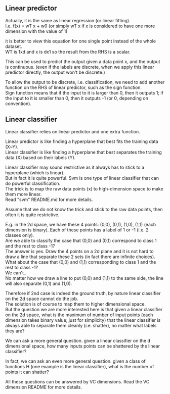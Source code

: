 Linear predictor
----------------------------

Actually, it is the same as linear regression (or linear fitting).  
I.e. f(x) = wT x + w0 (or simply wT x if x is considered to have one more dimension with the value of 1)

it is better to view this equation for one single point instead of the whole dataset.  
WT is 1xd and x is dx1 so the result from the RHS is a scalar.

This can be used to predict the output given a data point x, and the output is continuous.
(even if the labels are discrete, when we apply this linear predictor directly, the output won't be discrete.)

To allow the output to be discrete, i.e. classification, we need to add another function on the RHS of linear predictor, such as the sign function.  
Sign function means that if the input to it is larger than 0, then it outputs 1; 
if the input to it is smaller than 0, then it outputs -1 (or 0, depending on convention).


Linear classifier
-------------------------

Linear classifier relies on linear predictor and one extra function.

Linear predictor is like finding a hyperplane that best fits the training data (X~Y).  
Linear classifier is like finding a hyperplane that best separates the training data (X) based on their labels (Y).

Linear classifier may sound restrictive as it always has to stick to a hyperplane (which is linear).  
But in fact it is quite powerful. 
Svm is one type of linear classifier that can do powerful classification.  
The trick is to map the raw data points (x) to high-dimension space to make them more linear.  
Read "svm" README.md for more details.

Assume that we do not know the trick and stick to the raw data points, 
then often it is quite restrictive.

E.g. in the 2d space, we have these 4 points: (0,0), (0,1), (1,0), (1,1) (each dimension is binary). 
Each of these points has a label of 1 or -1 (i.e. 2 classes only).  
Are we able to classify the case that (0,0) and (0,1) correspond to class 1 and the rest to class -1?   
The answer is yes. 
Draw the 4 points on a 2d plane and it is not hard to draw a line that separate these 2 sets (in fact there are infinite choices).  
What about the case that (0,0) and (1,1) corresponding to class 1 and the rest to class -1?  
We can't..  
No matter how we draw a line to put (0,0) and (1,1) to the same side,  the line will also separate (0,1) and (1,0).

Therefore if 2nd case is indeed the ground truth, by nature linear classifier on the 2d space cannot do the job.  
The solution is of course to map them to higher dimensional space.  
But the question we are more interested here is that given a linear classifier on the 2d space, 
what is the maximum of number of input points (each dimension takes binary value; just for simplicity) 
that the linear classifier is always able to separate them cleanly (i.e. shatter),
no matter what labels they are?

We can ask a more general question. given a linear classifier on the d dimensional space,
how many inputs points can be shattered by the linear classifier?

In fact, we can ask an even more general question. given a class of functions H (one example is the linear classifier), what is the number of points it can shatter?

All these questions can be answered by VC dimensions. 
Read the VC dimension README for more details.

